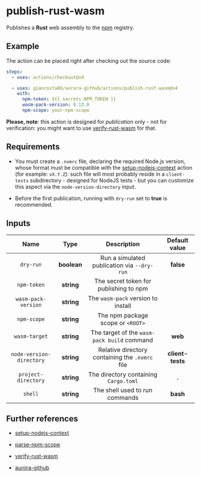 # publish-rust-wasm

Publishes a **Rust** web assembly to the [npm](https://www.npmjs.com/) registry.

## Example

The action can be placed right after checking out the source code:

```yaml
steps:
  - uses: actions/checkout@v4

  - uses: giancosta86/aurora-github/actions/publish-rust-wasm@v4
    with:
      npm-token: ${{ secrets.NPM_TOKEN }}
      wasm-pack-version: 0.13.0
      npm-scope: your-npm-scope
```

**Please, note**: this action is designed for _publication_ only - not for verification: you might want to use [verify-rust-wasm](../verify-rust-wasm/README.md) for that.

## Requirements

- You must create a `.nvmrc` file, declaring the required Node.js version, whose format must be compatible with the [setup-nodejs-context](../setup-nodejs-context/README.md) action (for example: `vX.Y.Z`): such file will most probably reside in a `client-tests` subdirectory - designed for NodeJS tests - but you can customize this aspect via the `node-version-directory` input.

- Before the first publication, running with `dry-run` set to **true** is recommended.

## Inputs

|           Name           |    Type     |                   Description                   |  Default value   |
| :----------------------: | :---------: | :---------------------------------------------: | :--------------: |
|        `dry-run`         | **boolean** |   Run a simulated publication via `--dry-run`   |    **false**     |
|       `npm-token`        | **string**  |     The secret token for publishing to npm      |                  |
|   `wasm-pack-version`    | **string**  |       The `wasm-pack` version to install        |                  |
|       `npm-scope`        | **string**  |        The npm package scope or `<ROOT>`        |                  |
|      `wasm-target`       | **string**  |   The target of the `wasm-pack build` command   |     **web**      |
| `node-version-directory` | **string**  | Relative directory containing the `.nvmrc` file | **client-tests** |
|   `project-directory`    | **string**  |      The directory containing `Cargo.toml`      |      **.**       |
|         `shell`          | **string**  |         The shell used to run commands          |     **bash**     |

## Further references

- [setup-nodejs-context](../setup-nodejs-context/README.md)

- [parse-npm-scope](../parse-npm-scope/README.md)

- [verify-rust-wasm](../verify-rust-wasm/README.md)

- [aurora-github](../../README.md)
